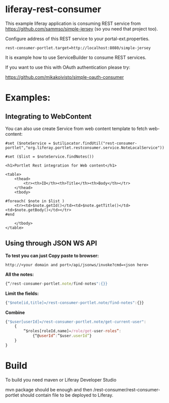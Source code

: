 # liferay-rest-consumer

This example liferay application is consuming REST service from https://github.com/sammso/simple-jersey (so you need that project too).

Configure address of this REST service to your portal-ext.properties.

``` properties
rest-consumer-portlet.target=http://localhost:8080/simple-jersey
```

It is example how to use ServiceBuilder to consume REST services.

If you want to use this with OAuth authentication please try: 

https://github.com/mikakoivisto/simple-oauth-consumer

# Examples:

## Integrating to WebContent

You can also use create Service from web content template to fetch web-content:

``` velocity
#set ($noteService = $utilLocator.findUtil("rest-consumer-portlet","org.liferay.portlet.restconsumer.service.NoteLocalService"))

#set ($list = $noteService.findNotes())

<h1>Portlet Rest integration for Web content</h1>

<table>
	<thead>
		<tr><th>ID</th><th>Title</th><th>Body</th></tr>
	</thead>
	<tbody>

#foreach( $note in $list )
    <tr><td>$note.getId()</td><td>$note.getTitle()</td><td>$note.getBody()</td></tr>
#end

	</tbody>
</table>
```

## Using through JSON WS API

**To test you can just Copy paste to browser:**

`http://<your domain and port>/api/jsonws/invoke?cmd=<json here>`

**All the notes:**

```.js
{“/rest-consumer-portlet.note/find-notes":{}}
```

**Limit the fields:**

```.js
{"$note[id,title]=/rest-consumer-portlet.note/find-notes":{}}
```

**Combine**

```.js
{"$user[userId]=/rest-consumer-portlet.note/get-current-user":
	{
		“$roles[roleId,name]=/role/get-user-roles”:
			{“@userId”:”$user.userId”}
	}
}
```

# Build

To build you need maven or Liferay Developer Studio

mvn package should be enough and then /rest-consumer/rest-consumer-portlet should contain file to be deployed to Liferay.
